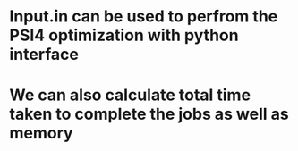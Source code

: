 # Input.in can be used to perfrom the PSI4 optimization with python interface
# We can also calculate total time taken to complete the jobs as well as memory
 
